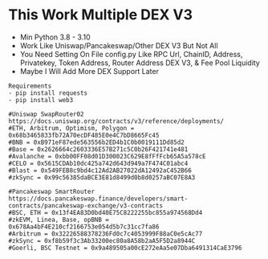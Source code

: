 # This Work Multiple DEX V3
- Min Python 3.8 - 3.10
- Work Like Uniswap/Pancakeswap/Other DEX V3 But Not All
- You Need Setting On File config.py Like RPC Url, ChainID, Address, Privatekey, Token Address, Router Address DEX V3, & Fee Pool Liquidity
- Maybe I Will Add More DEX Support Later

```
Requirements
- pip install requests
- pip install web3
```

```
#Uniswap SwapRouter02 https://docs.uniswap.org/contracts/v3/reference/deployments/
#ETH, Arbitrum, Optimism, Polygon = 0x68b3465833fb72A70ecDF485E0e4C7bD8665Fc45
#BNB = 0xB971eF87ede563556b2ED4b1C0b0019111Dd85d2
#Base = 0x2626664c2603336E57B271c5C0b26F421741e481
#Avalanche = 0xbb00FF08d01D300023C629E8fFfFcb65A5a578cE
#CELO = 0x5615CDAb10dc425a742d643d949a7F474C01abc4
#Blast = 0x549FEB8c9bd4c12Ad2AB27022dA12492aC452B66
#zkSync = 0x99c56385daBCE3E81d8499d0b8d0257aBC07E8A3

#Pancakeswap SmartRouter https://docs.pancakeswap.finance/developers/smart-contracts/pancakeswap-exchange/v3-contracts
#BSC, ETH = 0x13f4EA83D0bd40E75C8222255bc855a974568Dd4
#zkEVM, Linea, Base, opBNB = 0x678Aa4bF4E210cf2166753e054d5b7c31cc7fa86
#Arbitrum = 0x32226588378236Fd0c7c4053999F88aC0e5cAc77
#zkSync = 0xf8b59f3c3Ab33200ec80a8A58b2aA5F5D2a8944C
#Goerli, BSC Testnet = 0x9a489505a00cE272eAa5e07Dba6491314CaE3796
```
